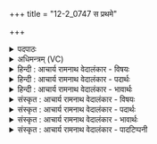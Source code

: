 +++
title = "12-2_0747 स प्रथमे"

+++
<details><summary>पदपाठः</summary>

सः। प्र꣣थमे꣢। व्यो꣡म꣢नि। वि। ओ꣣मनि। दे꣣वा꣡ना꣢म्। स꣡द꣢꣯ने। वृ꣢धः꣡। सु꣣पा꣢रः। सु꣣। पारः꣡। सु꣣श्र꣡व꣢स्तमः। सु꣣। श्र꣡व꣢꣯स्तमः। सम्। अ꣣प्सुजि꣣त्। अ꣣प्सु। जि꣢त्। ७४७।
</details>

<details><summary>अधिमन्त्रम् (VC)</summary>

- इन्द्रः
- नारदः काण्वः
- उष्णिक्
- ऋषभः
</details>

<details><summary>हिन्दी : आचार्य रामनाथ वेदालंकार - विषयः</summary>

आगे फिर उसी विषय का वर्णन है।
</details>

<details><summary>हिन्दी : आचार्य रामनाथ वेदालंकार - पदार्थः</summary>

पदार्थान्वय -  (सः)वह विद्याप्रदाता आचार्य(प्रथमे)श्रेष्ठ(व्योमनि)आकाश के समान व्यापक ओंकारपदवाच्य ब्रह्म में स्थित हुआ(देवानां सदने)विद्वानों के सदन गुरुकुल में रहता हुआ(वृधः)छात्रों की उन्नति करानेवाला, (सुपारः)विद्या के समुद्र से पार करनेवाला, (सुश्रवस्तमः)अत्यन्त यशस्वी, (अप्सुजित्)व्याप्त विद्याओं में तथा शुभकर्मों में अन्यों को जीत लेनेवाला अर्थात् अन्यों की अपेक्षा अधिक पारंगत है। मैं(सम्)उसकी भली-भाँति स्तुति करता हूँ ॥२॥
</details>

<details><summary>हिन्दी : आचार्य रामनाथ वेदालंकार - भावार्थः</summary>

भावार्थ -  सुयोग्य,विद्या के सागर,कर्मयोगी आचार्य को पाकर विद्यार्थी भी वैसे ही बनते हैं ॥२॥
</details>

<details><summary>संस्कृत : आचार्य रामनाथ वेदालंकार - विषयः</summary>

अथ पुनस्तमेव विषयमाह।
</details>

<details><summary>संस्कृत : आचार्य रामनाथ वेदालंकार - पदार्थः</summary>

पदार्थान्वय -  (सः)असौ विद्यादाता आचार्यः(प्रथमे)श्रेष्ठे(व्योमनि)व्योमवद् व्यापके ओङ्कारपदवाच्ये(ब्रह्मणि२)स्थितः(देवानां सदने)विदुषां गृहे,गुरुकुले इत्यर्थः,विद्यमानः(वृधः)छात्राणां वर्धयिता, (सुपारः)विद्यार्णवात् सम्यक् पारयिता, (सुश्रवस्तमः)यशस्वितमः।[शोभनं श्रवः यशो यस्य स सुश्रवाः,अतिशयेन सुश्रवाः सुश्रवस्तमः।] (अप्सुजित्)अप्सु व्याप्तासु विद्यासु३शुभकर्मसु च अन्यान् जयतीति तादृशः अस्ति,अहं तम्(सम्)सम्यक् स्तौमि ॥२॥
</details>

<details><summary>संस्कृत : आचार्य रामनाथ वेदालंकार - भावार्थः</summary>

भावार्थ -  सुयोग्यं विद्यार्णवं कर्मयोगिनमाचार्यं प्राप्य विद्यार्थिनोऽपि तादृशा एव जायन्ते ॥२॥
</details>

<details><summary>संस्कृत : आचार्य रामनाथ वेदालंकार - पादटिप्पनी</summary>

टिप्पनी -   १. ऋ० ८।१३।२। २. तुलनीयः ऋ॒चो अ॒क्षरे॑ पर॒मे व्यो॑म॒न् ऋ० १।१६४।३९। ३. अप्सु विद्याव्यापकेषु वेदादिषु—इति ऋ० १।११७।४ भाष्ये द०।
</details>